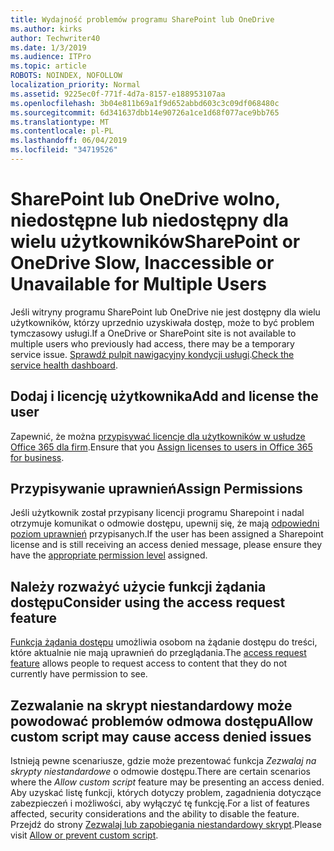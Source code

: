 ```yaml
---
title: Wydajność problemów programu SharePoint lub OneDrive
ms.author: kirks
author: Techwriter40
ms.date: 1/3/2019
ms.audience: ITPro
ms.topic: article
ROBOTS: NOINDEX, NOFOLLOW
localization_priority: Normal
ms.assetid: 9225ec0f-771f-4d7a-8157-e188953107aa
ms.openlocfilehash: 3b04e811b69a1f9d652abbd603c3c09df068480c
ms.sourcegitcommit: 6d341637dbb14e90726a1ce1d68f077ace9bb765
ms.translationtype: MT
ms.contentlocale: pl-PL
ms.lasthandoff: 06/04/2019
ms.locfileid: "34719526"
---
```

# <a name="sharepoint-or-onedrive-slow-inaccessible-or-unavailable-for-multiple-users"></a><span data-ttu-id="f73b3-102">SharePoint lub OneDrive wolno, niedostępne lub niedostępny dla wielu użytkowników</span><span class="sxs-lookup"><span data-stu-id="f73b3-102">SharePoint or OneDrive Slow, Inaccessible or Unavailable for Multiple Users</span></span>

<span data-ttu-id="f73b3-103">Jeśli witryny programu SharePoint lub OneDrive nie jest dostępny dla wielu użytkowników, którzy uprzednio uzyskiwała dostęp, może to być problem tymczasowy usługi.</span><span class="sxs-lookup"><span data-stu-id="f73b3-103">If a OneDrive or SharePoint site is not available to multiple users who previously had access, there may be a temporary service issue.</span></span> <span data-ttu-id="f73b3-104">[Sprawdź pulpit nawigacyjny kondycji usługi](https://portal.office.com/adminportal/home#/servicehealth).</span><span class="sxs-lookup"><span data-stu-id="f73b3-104">[Check the service health dashboard](https://portal.office.com/adminportal/home#/servicehealth).</span></span>

## <a name="add-and-license-the-user"></a><span data-ttu-id="f73b3-105">Dodaj i licencję użytkownika</span><span class="sxs-lookup"><span data-stu-id="f73b3-105">Add and license the user</span></span>

<span data-ttu-id="f73b3-106">Zapewnić, że można [przypisywać licencje dla użytkowników w usłudze Office 365 dla firm](https://docs.microsoft.com/en-us/office365/admin/subscriptions-and-billing/assign-licenses-to-users?view=o365-worldwide&amp;tabs=One).</span><span class="sxs-lookup"><span data-stu-id="f73b3-106">Ensure that you [Assign licenses to users in Office 365 for business](https://docs.microsoft.com/en-us/office365/admin/subscriptions-and-billing/assign-licenses-to-users?view=o365-worldwide&amp;tabs=One).</span></span>


## <a name="assign-permissions"></a><span data-ttu-id="f73b3-107">Przypisywanie uprawnień</span><span class="sxs-lookup"><span data-stu-id="f73b3-107">Assign Permissions</span></span>

<span data-ttu-id="f73b3-108">Jeśli użytkownik został przypisany licencji programu Sharepoint i nadal otrzymuje komunikat o odmowie dostępu, upewnij się, że mają [odpowiedni poziom uprawnień](https://docs.microsoft.com/en-us/sharepoint/understanding-permission-levels) przypisanych.</span><span class="sxs-lookup"><span data-stu-id="f73b3-108">If the user has been assigned a Sharepoint license and is still receiving an access denied message, please ensure they have the [appropriate permission level](https://docs.microsoft.com/en-us/sharepoint/understanding-permission-levels) assigned.</span></span>

## <a name="consider-using-the-access-request-feature"></a><span data-ttu-id="f73b3-109">Należy rozważyć użycie funkcji żądania dostępu</span><span class="sxs-lookup"><span data-stu-id="f73b3-109">Consider using the access request feature</span></span>

<span data-ttu-id="f73b3-110">[Funkcja żądania dostępu](https://support.office.com/en-us/article/Set-up-and-manage-access-requests-94B26E0B-2822-49D4-929A-8455698654B3) umożliwia osobom na żądanie dostępu do treści, które aktualnie nie mają uprawnień do przeglądania.</span><span class="sxs-lookup"><span data-stu-id="f73b3-110">The [access request feature](https://support.office.com/en-us/article/Set-up-and-manage-access-requests-94B26E0B-2822-49D4-929A-8455698654B3) allows people to request access to content that they do not currently have permission to see.</span></span>

## <a name="allow-custom-script-may-cause-access-denied-issues"></a><span data-ttu-id="f73b3-111">Zezwalanie na skrypt niestandardowy może powodować problemów odmowa dostępu</span><span class="sxs-lookup"><span data-stu-id="f73b3-111">Allow custom script may cause access denied issues</span></span>

<span data-ttu-id="f73b3-112">Istnieją pewne scenariusze, gdzie może prezentować funkcja *Zezwalaj na skrypty niestandardowe* o odmowie dostępu.</span><span class="sxs-lookup"><span data-stu-id="f73b3-112">There are certain scenarios where the *Allow custom script* feature may be presenting an access denied.</span></span> <span data-ttu-id="f73b3-113">Aby uzyskać listę funkcji, których dotyczy problem, zagadnienia dotyczące zabezpieczeń i możliwości, aby wyłączyć tę funkcję.</span><span class="sxs-lookup"><span data-stu-id="f73b3-113">For a list of features affected, security considerations and the ability to disable the feature.</span></span> <span data-ttu-id="f73b3-114">Przejdź do strony [Zezwalaj lub zapobiegania niestandardowy skrypt](https://docs.microsoft.com/en-us/sharepoint/allow-or-prevent-custom-script).</span><span class="sxs-lookup"><span data-stu-id="f73b3-114">Please visit [Allow or prevent custom script](https://docs.microsoft.com/en-us/sharepoint/allow-or-prevent-custom-script).</span></span>

